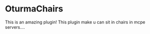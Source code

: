 # OturmaChairs
This is an amazing plugin!  This plugin make u can sit in chairs in mcpe servers....
